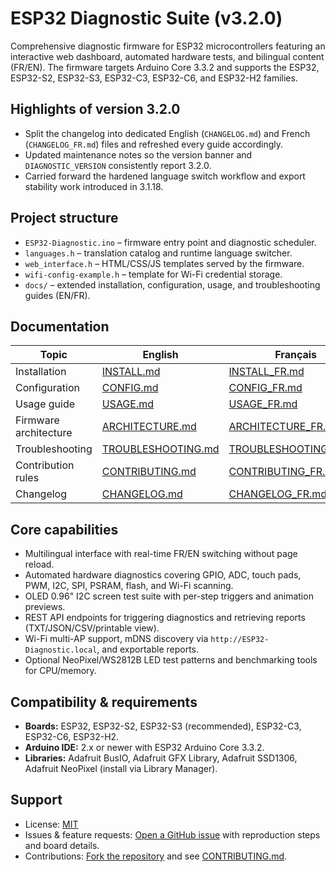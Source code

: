 # ESP32 Diagnostic Suite (v3.2.0)

Comprehensive diagnostic firmware for ESP32 microcontrollers featuring an interactive web dashboard, automated hardware tests, and bilingual content (FR/EN). The firmware targets Arduino Core 3.3.2 and supports the ESP32, ESP32-S2, ESP32-S3, ESP32-C3, ESP32-C6, and ESP32-H2 families.

## Highlights of version 3.2.0
- Split the changelog into dedicated English (`CHANGELOG.md`) and French (`CHANGELOG_FR.md`) files and refreshed every guide accordingly.
- Updated maintenance notes so the version banner and `DIAGNOSTIC_VERSION` consistently report 3.2.0.
- Carried forward the hardened language switch workflow and export stability work introduced in 3.1.18.

## Project structure
- `ESP32-Diagnostic.ino` – firmware entry point and diagnostic scheduler.
- `languages.h` – translation catalog and runtime language switcher.
- `web_interface.h` – HTML/CSS/JS templates served by the firmware.
- `wifi-config-example.h` – template for Wi-Fi credential storage.
- `docs/` – extended installation, configuration, usage, and troubleshooting guides (EN/FR).

## Documentation
| Topic | English | Français |
|-------|---------|----------|
| Installation | [INSTALL.md](docs/INSTALL.md) | [INSTALL_FR.md](docs/INSTALL_FR.md) |
| Configuration | [CONFIG.md](docs/CONFIG.md) | [CONFIG_FR.md](docs/CONFIG_FR.md) |
| Usage guide | [USAGE.md](docs/USAGE.md) | [USAGE_FR.md](docs/USAGE_FR.md) |
| Firmware architecture | [ARCHITECTURE.md](docs/ARCHITECTURE.md) | [ARCHITECTURE_FR.md](docs/ARCHITECTURE_FR.md) |
| Troubleshooting | [TROUBLESHOOTING.md](docs/TROUBLESHOOTING.md) | [TROUBLESHOOTING_FR.md](docs/TROUBLESHOOTING_FR.md) |
| Contribution rules | [CONTRIBUTING.md](CONTRIBUTING.md) | [CONTRIBUTING_FR.md](CONTRIBUTING_FR.md) |
| Changelog | [CHANGELOG.md](CHANGELOG.md) | [CHANGELOG_FR.md](CHANGELOG_FR.md) |

## Core capabilities
- Multilingual interface with real-time FR/EN switching without page reload.
- Automated hardware diagnostics covering GPIO, ADC, touch pads, PWM, I2C, SPI, PSRAM, flash, and Wi-Fi scanning.
- OLED 0.96" I2C screen test suite with per-step triggers and animation previews.
- REST API endpoints for triggering diagnostics and retrieving reports (TXT/JSON/CSV/printable view).
- Wi-Fi multi-AP support, mDNS discovery via `http://ESP32-Diagnostic.local`, and exportable reports.
- Optional NeoPixel/WS2812B LED test patterns and benchmarking tools for CPU/memory.

## Compatibility & requirements
- **Boards:** ESP32, ESP32-S2, ESP32-S3 (recommended), ESP32-C3, ESP32-C6, ESP32-H2.
- **Arduino IDE:** 2.x or newer with ESP32 Arduino Core 3.3.2.
- **Libraries:** Adafruit BusIO, Adafruit GFX Library, Adafruit SSD1306, Adafruit NeoPixel (install via Library Manager).

## Support
- License: [MIT](LICENSE)
- Issues & feature requests: [Open a GitHub issue](https://github.com/ESP32-Diagnostic/ESP32-Diagnostic/issues/new/choose) with reproduction steps and board details.
- Contributions: [Fork the repository](https://github.com/ESP32-Diagnostic/ESP32-Diagnostic/fork) and see [CONTRIBUTING.md](CONTRIBUTING.md).
